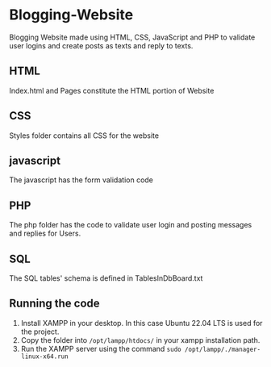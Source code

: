 # Blogging-Website
Blogging Website made using HTML, CSS, JavaScript and PHP to validate user logins and create posts as texts and reply to texts.

## HTML
Index.html and Pages constitute the HTML portion of Website

## CSS
Styles folder contains all CSS for the website

## javascript 
The javascript has the form validation code

## PHP
The php folder has the code to validate user login and posting messages and replies for Users.

## SQL
The SQL tables' schema is defined in TablesInDbBoard.txt

## Running the code

1. Install XAMPP in your desktop. In this case Ubuntu 22.04 LTS is used for the project.
2. Copy the folder into `/opt/lampp/htdocs/` in your xampp installation path.
3. Run the XAMPP server using the command `sudo /opt/lampp/./manager-linux-x64.run`

